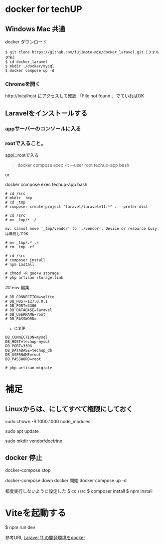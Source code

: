 # docker for techUP 
## Windows Mac 共通
docker ダウンロード
```
$ git clone https://github.com/fujimoto-mio/docker_laravel.git [フォルダ名]
$ cd docker_laravel
$ mkdir ./docker/mysql
$ docker compose up -d
```
### Chromeを開く
http://localhost
にアクセスして確認
「File not found.」でていればOK

## Laravelをインストールする
### appサーバーのコンソールに入る
### rootで入ること。

appにrootで入る

> docker compose exec -it --user root techup-app bash

or 

docker compose exec techup-app bash

```
# cd /src
# mkdir _tmp
# cd _tmp
# composer create-project "laravel/laravel=11.*" . --prefer-dist
```
```
# cd /src
# mv _tmp/* ./

mv: cannot move '_tmp/vendor' to './vendor': Device or resource busy
は無視してOK

# mv _tmp/.* ./
# rm _tmp -rf
```
```
# cd /src
# composer install
# npm install
```

```
# chmod -R guo+w storage
# php artisan storage:link
```

##.env 編集
```
# DB_CONNECTION=sqlite
# DB_HOST=127.0.0.1
# DB_PORT=3306
# DB_DATABASE=laravel
# DB_USERNAME=root
# DB_PASSWORD=

  ↓ に変更
  
DB_CONNECTION=mysql
DB_HOST=techup-mysql
DB_PORT=3306
DB_DATABASE=techup_db
DB_USERNAME=root
DB_PASSWORD=root
```
```
# php artisan migrate
```


# 補足
## Linuxからは、にしてすべて権限にしておく
sudo chown -R 1000:1000 node_modules

sudo apt update

sudo mkdir vendor/doctrine

## docker 停止
docker-compose stop

docker-compose down
docker 開始
docker compose up -d



都度実行しないように設定した
$ cd /src
$ composer install
$ npm install

# Viteを起動する
$ npm run dev

参考URL
<a href="https://qiita.com/hitotch/items/2e816bc1423d00562dc2">Laravel 11 の開発環境をdocker</a>

